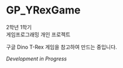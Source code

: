 # GP_YRexGame

2학년 1학기
<br>게임프로그래밍 개인 프로젝트</br>

구글 Dino T-Rex 게임을 참고하여 만드는 중입니다.

<I>Development in Progress</I>
